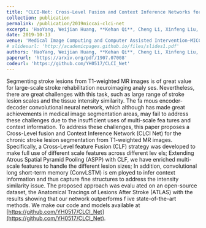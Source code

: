 ```yaml
---
title: "CLCI-Net: Cross-Level Fusion and Context Inference Networks for Lesion Segmentation of Chronic Stroke"
collection: publication
permalink: /publication/2019miccai-clci-net
excerpt: 'HaoYang, Weijian Huang, **Kehan Qi**, Cheng Li, Xinfeng Liu, Meiyun Wang, Hairong Zheng, and Shanshan Wang*'
date: 2019-10-13
venue: 'Medical Image Computing and Computer Assisted Intervention–MICCAI'
# slidesurl: 'http://academicpages.github.io/files/slides1.pdf'
authors: 'HaoYang, Weijian Huang, **Kehan Qi**, Cheng Li, Xinfeng Liu, Meiyun Wang, Hairong Zheng, and Shanshan Wang*'
paperurl: 'https://arxiv.org/pdf/1907.07008'
codeurl: 'https://github.com/YH0517/CLCI_Net'
---
```



Segmenting stroke lesions from T1-weighted MR images is of great value for large-scale stroke rehabilitation neuroimaging analy ses. Nevertheless, there are great challenges with this task, such as large range of stroke lesion scales and the tissue intensity similarity. The fa mous encoder-decoder convolutional neural network, which although has made great achievements in medical image segmentation areas, may fail to address these challenges due to the insufficient uses of multi-scale fea tures and context information. To address these challenges, this paper proposes a Cross-Level fusion and Context Inference Network (CLCI Net) for the chronic stroke lesion segmentation from T1-weighted MR images. Specifically, a Cross-Level feature Fusion (CLF) strategy was developed to make full use of different scale features across different lev els; Extending Atrous Spatial Pyramid Pooling (ASPP) with CLF, we have enriched multi-scale features to handle the different lesion sizes; In addition, convolutional long short-term memory (ConvLSTM) is em ployed to infer context information and thus capture fine structures to address the intensity similarity issue. The proposed approach was evalu ated on an open-source dataset, the Anatomical Tracings of Lesions After Stroke (ATLAS) with the results showing that our network outperforms f ive state-of-the-art methods. We make our code and models available at [https://github.com/YH0517/CLCI_Net](https://github.com/YH0517/CLCI_Net).